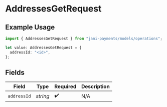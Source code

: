 # AddressesGetRequest

## Example Usage

```typescript
import { AddressesGetRequest } from "jani-payments/models/operations";

let value: AddressesGetRequest = {
  addressId: "<id>",
};
```

## Fields

| Field              | Type               | Required           | Description        |
| ------------------ | ------------------ | ------------------ | ------------------ |
| `addressId`        | *string*           | :heavy_check_mark: | N/A                |